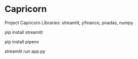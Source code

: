 # Capricorn
Project Capricorn 
Libraries: streamlit, yfinance, pnadas, numpy

pip install streamlit


pip install pipenv

streamlit run app.py


